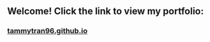 ## Welcome! Click the link to view my portfolio:</p>

### [tammytran96.github.io](https://tammytran96.github.io/)